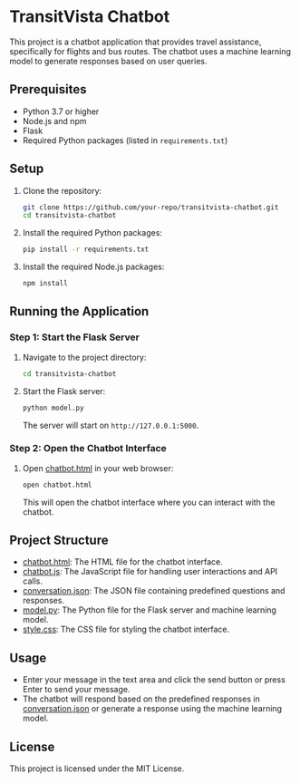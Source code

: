# TransitVista Chatbot

This project is a chatbot application that provides travel assistance, specifically for flights and bus routes. The chatbot uses a machine learning model to generate responses based on user queries.

## Prerequisites

- Python 3.7 or higher
- Node.js and npm
- Flask
- Required Python packages (listed in `requirements.txt`)

## Setup

1. Clone the repository:

    ```sh
    git clone https://github.com/your-repo/transitvista-chatbot.git
    cd transitvista-chatbot
    ```

2. Install the required Python packages:

    ```sh
    pip install -r requirements.txt
    ```

3. Install the required Node.js packages:

    ```sh
    npm install
    ```

## Running the Application

### Step 1: Start the Flask Server

1. Navigate to the project directory:

    ```sh
    cd transitvista-chatbot
    ```

2. Start the Flask server:

    ```sh
    python model.py
    ```

   The server will start on `http://127.0.0.1:5000`.

### Step 2: Open the Chatbot Interface

1. Open [chatbot.html](http://_vscodecontentref_/0) in your web browser:

    ```sh
    open chatbot.html
    ```

   This will open the chatbot interface where you can interact with the chatbot.

## Project Structure

- [chatbot.html](http://_vscodecontentref_/1): The HTML file for the chatbot interface.
- [chatbot.js](http://_vscodecontentref_/2): The JavaScript file for handling user interactions and API calls.
- [conversation.json](http://_vscodecontentref_/3): The JSON file containing predefined questions and responses.
- [model.py](http://_vscodecontentref_/4): The Python file for the Flask server and machine learning model.
- [style.css](http://_vscodecontentref_/5): The CSS file for styling the chatbot interface.

## Usage

- Enter your message in the text area and click the send button or press Enter to send your message.
- The chatbot will respond based on the predefined responses in [conversation.json](http://_vscodecontentref_/6) or generate a response using the machine learning model.

## License

This project is licensed under the MIT License.